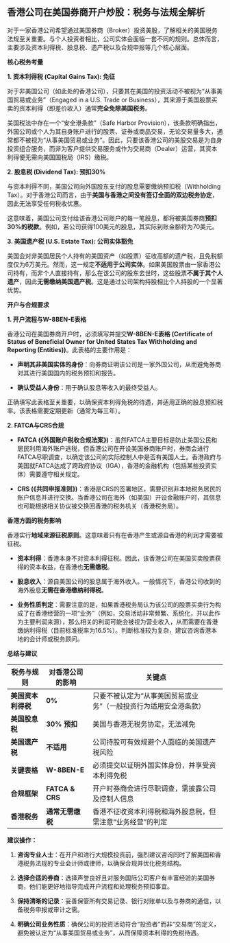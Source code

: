 ## 香港公司在美国券商开户炒股：税务与法规全解析

对于一家香港公司希望通过美国券商（Broker）投资美股，了解相关的美国税务法规至关重要。与个人投资者相比，公司实体会面临一套不同的规则。总体而言，主要涉及资本利得税、股息税、遗产税以及合规申报等几个核心层面。

**核心税务考量**

**1. 资本利得税 (Capital Gains Tax): 免征**

对于非美国公司（如此处的香港公司），只要其在美国的投资活动不被视为“从事美国贸易或业务”（Engaged in a U.S. Trade or Business），其来源于美国股票买卖的资本利得（即差价收入）通常**完全免除美国税务**。

美国税法中存在一个“安全港条款”（Safe Harbor Provision），该条款明确指出，外国公司或个人为其自身账户进行的股票、证券或商品交易，无论交易量多大，通常都不被视为“从事美国贸易或业务”。因此，只要该香港公司的美股交易是为自身投资组合服务，而非为客户提供交易服务或作为交易商（Dealer）运营，其资本利得便无需向美国国税局（IRS）缴税。

**2. 股息税 (Dividend Tax): 预扣30%**

与资本利得不同，美国公司向外国股东支付的股息需要缴纳预扣税（Withholding Tax）。对于香港公司而言，由于**美国与香港之间没有签订全面的双边税务协定**，因此无法享受任何税收优惠。

这意味着，美国公司支付给该香港公司账户的每一笔股息，都将被美国券商**预扣30%的税款**。例如，若公司获得100美元的股息，其实际到账金额将为70美元。

**3. 美国遗产税 (U.S. Estate Tax): 公司实体豁免**

美国会对非美国居民个人持有的美国资产（如股票）征收高额的遗产税，且免税额度仅为6万美元。然而，这一规定**不适用于公司实体**。如果美国股票由一家香港公司持有，而非个人直接持有，那么在该公司的股东去世时，这些股票**不属于其个人遗产**，因此**无需缴纳美国遗产税**。这是通过公司架构持股相比个人持股的一个显著优势。

**开户与合规要求**

**1. 开户流程与W-8BEN-E表格**

香港公司在美国券商开户时，必须填写并提交**W-8BEN-E表格 (Certificate of Status of Beneficial Owner for United States Tax Withholding and Reporting (Entities))**。此表格的主要作用是：

- **声明其非美国实体的身份**：向券商证明该公司是一家外国公司，从而避免券商对其进行美国国内的税务预扣和报告。
    
- **确认受益人身份**：用于确认股息等收入的最终受益人。
    

正确填写此表格至关重要，以确保资本利得免税的待遇，并适用正确的股息预扣税率。该表格需要定期更新（通常为每三年）。

**2. FATCA与CRS合规**

- **FATCA (《外国账户税收合规法案》)**：虽然FATCA主要目标是防止美国公民和居民利用海外账户逃税，但香港公司在开设美国券商账户时，券商会进行FATCA尽职调查，以确定该公司的实际控制人中是否有美国人士。香港政府与美国就FATCA达成了跨政府协议（IGA），香港的金融机构（包括某些投资实体）需要遵守相关规定。
    
- **CRS (《共同申报准则》)**：香港是CRS的签署地区，需要识别非本地税务居民的账户信息并进行交换。当香港公司在海外（如美国）开设金融账户时，其信息也可能根据相关协议被交换回香港的税务机关（香港税务局）。
    

**香港方面的税务影响**

香港实行**地域来源征税原则**。这意味着只有在香港产生或源自香港的利润才需要被征税。

- **资本利得**：香港本身不对资本利得征税。因此，该香港公司在美国买卖股票获得的资本收益，在香港也**无需缴税**。
    
- **股息收入**：源自美国公司的股息属于海外收入。一般情况下，香港公司收到的海外股息**无需在香港缴纳利得税**。
    
- **业务性质判定**：需要注意的是，如果香港税务局认为该公司的股票买卖行为构成了在香港经营的一项“业务”（例如，交易活动非常频繁、系统化，并以此作为主要利润来源），那么相关的利润可能会被视为营业收入，从而需要在香港缴纳利得税（目前标准税率为16.5%）。判断标准较为复杂，建议咨询香港本地的会计师或税务顾问。
    

**总结与建议**

|税务与规则|对香港公司的影响|关键点|
|---|---|---|
|**美国资本利得税**|**0%**|只要不被认定为“从事美国贸易或业务”（一般投资行为适用安全港条款）|
|**美国股息税**|**30% 预扣**|美国与香港无税务协定，无法减免|
|**美国遗产税**|**不适用**|公司持股可有效规避个人面临的美国遗产税风险|
|**关键表格**|**W-8BEN-E**|必须提交以证明外国实体身份，并享受资本利得免税|
|**合规框架**|**FATCA & CRS**|开户时券商会进行尽职调查，需披露公司及控制人信息|
|**香港税务**|**通常无需缴税**|香港不征收资本利得税和海外股息税，但需注意“业务经营”的判定|

**建议操作：**

1. **咨询专业人士**：在开户和进行大规模投资前，强烈建议咨询同时了解美国和香港税务法规的专业会计师或律师，以确保合规并优化税务结构。
    
2. **选择合适的券商**：选择声誉良好且对服务国际公司客户有丰富经验的美国券商，他们能更好地指导完成开户流程和处理税务预扣事宜。
    
3. **保持清晰的记录**：妥善保管所有交易记录、银行对账单以及与券商的通信，以备税务申报或审计之需。
    
4. **明确公司业务性质**：确保公司的投资活动符合“投资者”而非“交易商”的定义，避免被认定为“从事美国贸易或业务”，从而保障资本利得的免税待遇。